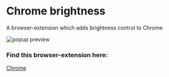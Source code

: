 <h1>Chrome brightness</h1>

A browser-extension which adds brightness control to Chrome

![popup preview](https://github.com/MennoVK/Chrome-brightness/blob/master/screenshots/popup.png?raw=true)

<h3>Find this browser-extension here:</h2> 

[Chrome](https://chromewebstore.google.com/detail/brightness/gjkclppdklmglkoilofecjmmajaaggae)

